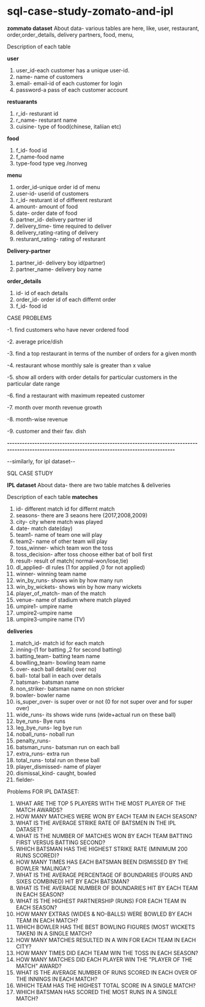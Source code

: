 # sql-case-study-zomato-and-ipl

**zommato dataset**
About data- various tables are here, like, user, restaurant, order,order_details, delivery partners, food, menu,

Description of each table

**user**
1. user_id-each customer has a unique user-id.
2. name- name of customers
3. email- email-id of each customer for login
4. password-a  pass of each customer account 
                   
**restuarants**
1. r_id- resturant id
2. r_name- resturant name
3. cuisine- type of food(chinese, italiian etc)

**food**
1. f_id- food id
2. f_name-food name
3. type-food type veg /nonveg

**menu**
1. order_id-unique order id of menu
2. user-id- userid of customers
3. r_id- resturant id of different resturant
4. amount- amount of food
5. date- order date of food
6. partner_id- delivery partner id
7. delivery_time- time required to deliver
8. delivery_rating-rating of delivery
9. resturant_rating- rating of resturant
    
 **Delivery-partner**
1. partner_id- delivery boy id(partner)
2. partner_name- delivery boy name

**order_details**
1. id- id of each details
2. order_id- order id of each differnt order
3. f_id- food id



CASE PROBLEMS

-1. find customers who have never ordered food

-2. average price/dish

-3. find a top restaurant in terms of the number of orders for a given month

-4. restaurant whose monthly sale is greater than x value

-5. show all orders with order details for particular customers in the particular date range

-6. find a restaurant with maximum repeated customer

-7. month over month revenue growth

-8. month-wise revenue

-9. customer and their fav. dish







**------------*******-------------------------*******-------------------------*******-------------------------*******-------------------------*******-------------------------*******------**




--similarly, for ipl dataset--

SQL CASE STUDY

**IPL dataset**
About data- there are two table matches & deliveries

Description of each table
**mateches**
1. id- different  match id for differnt match
2. seasons- there are 3 seaons here (2017,2008,2009)
3. city- city where match was played
4. date- match date(day)
5. team1- name of team one will play
6. team2- name of other team will play
7. toss_winner- which team won the toss
8. toss_decision- after toss choose either bat of boll first
9. result- result of match( normal-won/lose,tie)
10. dl_applied- dl rules (1 for applied ,0 for not applied)
11. winner- winning team name
12. win_by_runs- shows win by how many run
13. win_by_wickets- shows win by how many wickets
14. player_of_match- man of the match
15. venue- name of stadium where match played
16. umpire1- umpire name
17. umpire2-umpire name
18. umpire3-umpire name (TV)

**deliveries**
1. match_id- match id for each match
2. inning-(1 for batting  ,2 for second batting)
3. batting_team- batting team name
4. bowlling_team- bowling team name
5. over- each ball details( over no)
6. ball- total ball in each over details
7. batsman- batsman name
8. non_striker- batsman name on non stricker
9. bowler- bowler name
10. is_super_over- is super over or not (0 for not super over and  for super over)
11. wide_runs- its shows wide runs (wide+actual run on these ball)
12. bye_runs- Bye runs
13. leg_bye_runs- leg bye run
14. noball_runs- noball run
15. penalty_runs-
16. batsman_runs- batsman run on each ball
17. extra_runs- extra run
18. total_runs- total run on these ball
19. player_dismissed- name of player
20. dismissal_kind- caught, bowled
21. fielder-

Problems FOR IPL DATASET:
1. WHAT ARE THE TOP 5 PLAYERS WITH THE MOST PLAYER OF THE MATCH AWARDS?
2. HOW MANY MATCHES WERE WON BY EACH TEAM IN EACH SEASON?
3. WHAT IS THE AVERAGE STRIKE RATE OF BATSMEN IN THE IPL DATASET?
4. WHAT IS THE NUMBER OF MATCHES WON BY EACH TEAM BATTING FIRST VERSUS BATTING SECOND?
5. WHICH BATSMAN HAS THE HIGHEST STRIKE RATE (MINIMUM 200 RUNS SCORED)?
6. HOW MANY TIMES HAS EACH BATSMAN BEEN DISMISSED BY THE BOWLER 'MALINGA'?
7. WHAT IS THE AVERAGE PERCENTAGE OF BOUNDARIES (FOURS AND SIXES COMBINED) HIT BY EACH BATSMAN?
8. WHAT IS THE AVERAGE NUMBER OF BOUNDARIES HIT BY EACH TEAM IN EACH SEASON?
9. WHAT IS THE HIGHEST PARTNERSHIP (RUNS) FOR EACH TEAM IN EACH SEASON?
10. HOW MANY EXTRAS (WIDES & NO-BALLS) WERE BOWLED BY EACH TEAM IN EACH MATCH?
11. WHICH BOWLER HAS THE BEST BOWLING FIGURES (MOST WICKETS TAKEN) IN A SINGLE MATCH?
12. HOW MANY MATCHES RESULTED IN A WIN FOR EACH TEAM IN EACH CITY?
13. HOW MANY TIMES DID EACH TEAM WIN THE TOSS IN EACH SEASON?
14. HOW MANY MATCHES DID EACH PLAYER WIN THE "PLAYER OF THE MATCH" AWARD?
15. WHAT IS THE AVERAGE NUMBER OF RUNS SCORED IN EACH OVER OF THE INNINGS IN EACH MATCH?
16. WHICH TEAM HAS THE HIGHEST TOTAL SCORE IN A SINGLE MATCH?
17. WHICH BATSMAN HAS SCORED THE MOST RUNS IN A SINGLE MATCH?


